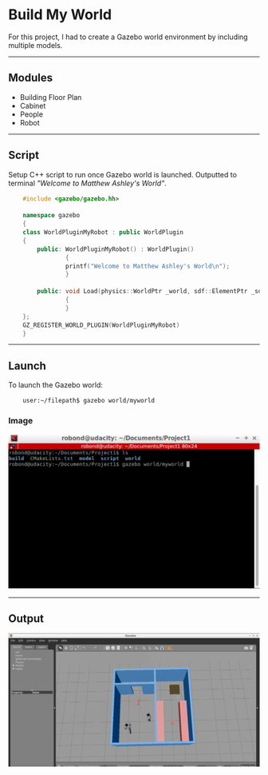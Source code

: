 
# Build My World

For this project, I had to create a Gazebo world environment by including multiple models.

___

## Modules

- Building Floor Plan
- Cabinet
- People
- Robot

___

## Script

Setup C++ script to run once Gazebo world is launched. Outputted to terminal *"Welcome to Matthew Ashley's World"*.

```Cpp
    #include <gazebo/gazebo.hh>

    namespace gazebo
    {
    class WorldPluginMyRobot : public WorldPlugin
    {
        public: WorldPluginMyRobot() : WorldPlugin()
                {
                printf("Welcome to Matthew Ashley's World\n");
                }

        public: void Load(physics::WorldPtr _world, sdf::ElementPtr _sdf)
                {
                }
    };
    GZ_REGISTER_WORLD_PLUGIN(WorldPluginMyRobot)
    }
```

___

## Launch

To launch the Gazebo world:

```console
    user:~/filepath$ gazebo world/myworld
```

### Image

![launch command](https://github.com/matthewashley1/Udacity---Robotics-Software-Engineer-Nanodegree/blob/master/Build%20My%20World/img/BMW%20img1.png)

___

## Output

![Output](https://github.com/matthewashley1/Udacity---Robotics-Software-Engineer-Nanodegree/blob/master/Build%20My%20World/img/BMW%20img2.png)